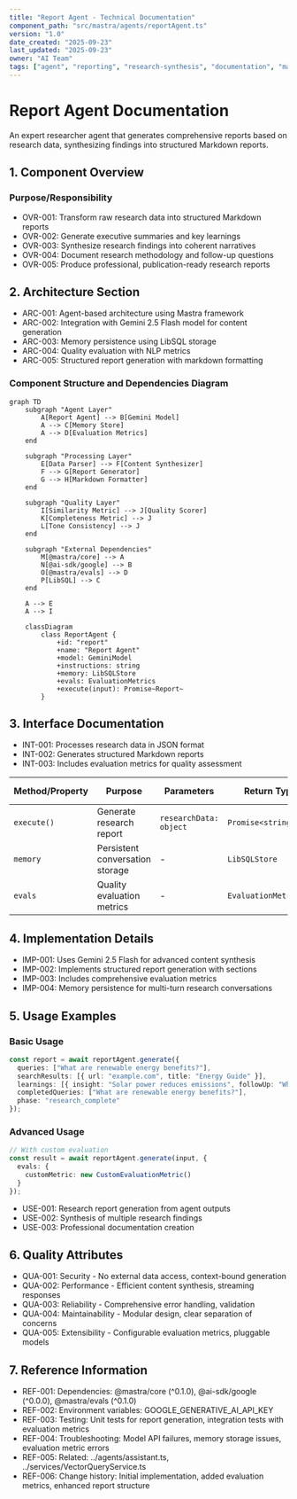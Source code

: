 ```yaml
---
title: "Report Agent - Technical Documentation"
component_path: "src/mastra/agents/reportAgent.ts"
version: "1.0"
date_created: "2025-09-23"
last_updated: "2025-09-23"
owner: "AI Team"
tags: ["agent", "reporting", "research-synthesis", "documentation", "markdown"]
---
```


# Report Agent Documentation

An expert researcher agent that generates comprehensive reports based on research data, synthesizing findings into structured Markdown reports.

## 1. Component Overview

### Purpose/Responsibility

- OVR-001: Transform raw research data into structured Markdown reports
- OVR-002: Generate executive summaries and key learnings
- OVR-003: Synthesize research findings into coherent narratives
- OVR-004: Document research methodology and follow-up questions
- OVR-005: Produce professional, publication-ready research reports

## 2. Architecture Section

- ARC-001: Agent-based architecture using Mastra framework
- ARC-002: Integration with Gemini 2.5 Flash model for content generation
- ARC-003: Memory persistence using LibSQL storage
- ARC-004: Quality evaluation with NLP metrics
- ARC-005: Structured report generation with markdown formatting

### Component Structure and Dependencies Diagram

```mermaid
graph TD
    subgraph "Agent Layer"
        A[Report Agent] --> B[Gemini Model]
        A --> C[Memory Store]
        A --> D[Evaluation Metrics]
    end

    subgraph "Processing Layer"
        E[Data Parser] --> F[Content Synthesizer]
        F --> G[Report Generator]
        G --> H[Markdown Formatter]
    end

    subgraph "Quality Layer"
        I[Similarity Metric] --> J[Quality Scorer]
        K[Completeness Metric] --> J
        L[Tone Consistency] --> J
    end

    subgraph "External Dependencies"
        M[@mastra/core] --> A
        N[@ai-sdk/google] --> B
        O[@mastra/evals] --> D
        P[LibSQL] --> C
    end

    A --> E
    A --> I

    classDiagram
        class ReportAgent {
            +id: "report"
            +name: "Report Agent"
            +model: GeminiModel
            +instructions: string
            +memory: LibSQLStore
            +evals: EvaluationMetrics
            +execute(input): Promise~Report~
        }
```

## 3. Interface Documentation

- INT-001: Processes research data in JSON format
- INT-002: Generates structured Markdown reports
- INT-003: Includes evaluation metrics for quality assessment

| Method/Property | Purpose | Parameters | Return Type | Usage Notes |
|---|---|---|---|---|
| `execute()` | Generate research report | `researchData: object` | `Promise<string>` | Returns markdown report |
| `memory` | Persistent conversation storage | - | `LibSQLStore` | Research context retention |
| `evals` | Quality evaluation metrics | - | `EvaluationMetrics[]` | Content quality assessment |

## 4. Implementation Details

- IMP-001: Uses Gemini 2.5 Flash for advanced content synthesis
- IMP-002: Implements structured report generation with sections
- IMP-003: Includes comprehensive evaluation metrics
- IMP-004: Memory persistence for multi-turn research conversations

## 5. Usage Examples

### Basic Usage

```typescript
const report = await reportAgent.generate({
  queries: ["What are renewable energy benefits?"],
  searchResults: [{ url: "example.com", title: "Energy Guide" }],
  learnings: [{ insight: "Solar power reduces emissions", followUp: "What about costs?" }],
  completedQueries: ["What are renewable energy benefits?"],
  phase: "research_complete"
});
```

### Advanced Usage

```typescript
// With custom evaluation
const result = await reportAgent.generate(input, {
  evals: {
    customMetric: new CustomEvaluationMetric()
  }
});
```

- USE-001: Research report generation from agent outputs
- USE-002: Synthesis of multiple research findings
- USE-003: Professional documentation creation

## 6. Quality Attributes

- QUA-001: Security - No external data access, context-bound generation
- QUA-002: Performance - Efficient content synthesis, streaming responses
- QUA-003: Reliability - Comprehensive error handling, validation
- QUA-004: Maintainability - Modular design, clear separation of concerns
- QUA-005: Extensibility - Configurable evaluation metrics, pluggable models

## 7. Reference Information

- REF-001: Dependencies: @mastra/core (^0.1.0), @ai-sdk/google (^0.0.0), @mastra/evals (^0.1.0)
- REF-002: Environment variables: GOOGLE_GENERATIVE_AI_API_KEY
- REF-003: Testing: Unit tests for report generation, integration tests with evaluation metrics
- REF-004: Troubleshooting: Model API failures, memory storage issues, evaluation metric errors
- REF-005: Related: ../agents/assistant.ts, ../services/VectorQueryService.ts
- REF-006: Change history: Initial implementation, added evaluation metrics, enhanced report structure